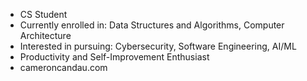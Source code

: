 - CS Student
- Currently enrolled in: Data Structures and Algorithms, Computer Architecture
- Interested in pursuing: Cybersecurity, Software Engineering, AI/ML
- Productivity and Self-Improvement Enthusiast
- cameroncandau.com
